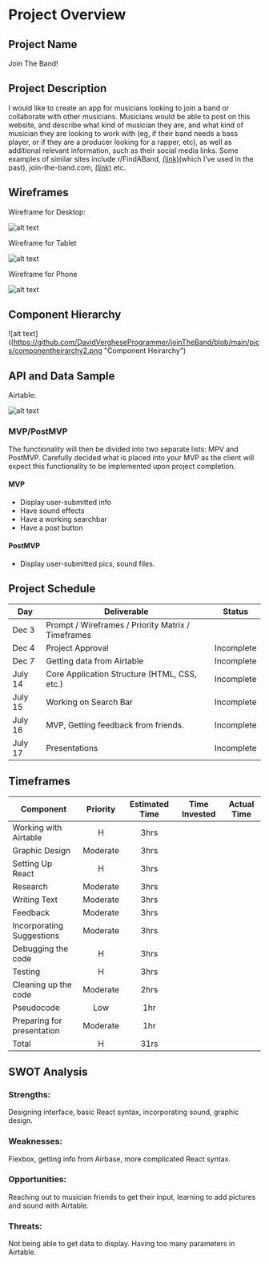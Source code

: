 # Project Overview

## Project Name

Join The Band!

## Project Description

I would like to create an app for musicians looking to join a band or collaborate with other musicians. Musicians would be able to post on this website, and describe what kind of musician they are, and what kind of musician they are looking to work with (eg, if their band needs a bass player, or if they are a producer looking for a rapper, etc), as well as additional relevant information, such as their social media links. Some examples of similar sites include r/FindABand, [(link)](https://www.reddit.com/r/FindABand/)(which I’ve used in the past), join-the-band.com, [(link)](https://www.join-a-band.com/) etc. 

## Wireframes

Wireframe for Desktop:

![alt text](https://github.com/DavidVergheseProgrammer/joinTheBand/blob/main/pics/wireframeDesktop.png "Wireframe for Desktop")

Wireframe for Tablet

![alt text](https://github.com/DavidVergheseProgrammer/joinTheBand/blob/main/pics/wireframeTablet2.png "Wireframe for Tablet")

Wireframe for Phone

![alt text](https://github.com/DavidVergheseProgrammer/joinTheBand/blob/main/pics/wireframePhone.png "Wireframe for Phone")

## Component Hierarchy

![alt text]((https://github.com/DavidVergheseProgrammer/joinTheBand/blob/main/pics/componentheirarchy2.png "Component Heirarchy")

## API and Data Sample

Airtable: 

![alt text](https://github.com/DavidVergheseProgrammer/joinTheBand/blob/main/pics/Airtable.png "Airtable")

### MVP/PostMVP

The functionality will then be divided into two separate lists: MPV and PostMVP.  Carefully decided what is placed into your MVP as the client will expect this functionality to be implemented upon project completion.  

#### MVP 

- Display user-submitted info 
- Have sound effects 
- Have a working searchbar
- Have a post button

#### PostMVP  

- Display user-submitted pics, sound files.

## Project Schedule

|  Day | Deliverable | Status
|---|---| ---|
|Dec 3 | Prompt / Wireframes / Priority Matrix / Timeframes | 
|Dec 4| Project Approval | Incomplete
|Dec 7| Getting data from Airtable | Incomplete
|July 14| Core Application Structure (HTML, CSS, etc.)| Incomplete
|July 15| Working on Search Bar  | Incomplete
|July 16| MVP, Getting feedback from friends. | Incomplete
|July 17| Presentations | Incomplete

## Timeframes

| Component | Priority | Estimated Time | Time Invested | Actual Time |
| --- | :---: |  :---: | :---: | :---: |
| Working with Airtable | H | 3hrs| | |
| Graphic Design | Moderate | 3hrs| |  |
| Setting Up React| H | 3hrs| |  |
| Research | Moderate | 3hrs| |  |
| Writing Text | Moderate | 3hrs| |  |
| Feedback | Moderate | 3hrs|  | |
| Incorporating Suggestions | Moderate | 3hrs|  ||
| Debugging the code | H | 3hrs| | |
| Testing | H | 3hrs|  |  |
| Cleaning up the code | Moderate | 2hrs| | |
| Pseudocode | Low | 1hr| | |
| Preparing for presentation | Moderate | 1hr| | |
| Total | H | 31rs|  |  |

## SWOT Analysis

### Strengths:

Designing interface, basic React syntax, incorporating sound, graphic design.

### Weaknesses:

Flexbox, getting info from Airbase, more complicated React syntax.

### Opportunities:

Reaching out to musician friends to get their input, learning to add pictures and sound with Airtable.

### Threats:
Not being able to get data to display. Having too many parameters in Airtable.
